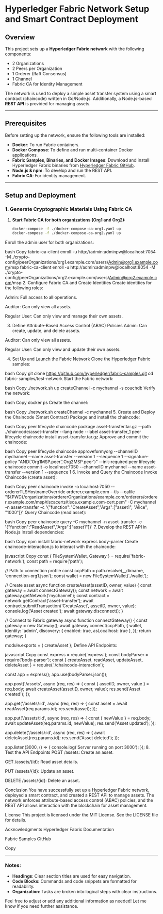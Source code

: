 # Hyperledger Fabric Network Setup and Smart Contract Deployment

## Overview
This project sets up a **Hyperledger Fabric network** with the following components:
- 2 Organizations
- 2 Peers per Organization
- 1 Orderer (Raft Consensus)
- 1 Channel
- Fabric CA for Identity Management

The network is used to deploy a simple asset transfer system using a smart contract (chaincode) written in Go/Node.js. Additionally, a Node.js-based **REST API** is provided for managing assets.

---

## Prerequisites
Before setting up the network, ensure the following tools are installed:
- **Docker**: To run Fabric containers.
- **Docker Compose**: To define and run multi-container Docker applications.
- **Fabric Samples, Binaries, and Docker Images**: Download and install Hyperledger Fabric binaries from [Hyperledger Fabric GitHub](https://github.com/hyperledger/fabric-samples).
- **Node.js & npm**: To develop and run the REST API.
- **Fabric CA**: For identity management.

---

## Setup and Deployment

### 1. Generate Cryptographic Materials Using Fabric CA
1. **Start Fabric CA for both organizations (Org1 and Org2):**
   ```bash
   docker-compose -f ./docker-compose-ca-org1.yaml up
   docker-compose -f ./docker-compose-ca-org2.yaml up
Enroll the admin user for both organizations:

bash
Copy
fabric-ca-client enroll -u http://admin:adminpw@localhost:7054 -M ./crypto-config/peerOrganizations/org1.example.com/users/Admin@org1.example.com/msp
fabric-ca-client enroll -u http://admin:adminpw@localhost:8054 -M ./crypto-config/peerOrganizations/org2.example.com/users/Admin@org2.example.com/msp
2. Configure Fabric CA and Create Identities
Create identities for the following roles:

Admin: Full access to all operations.

Auditor: Can only view all assets.

Regular User: Can only view and manage their own assets.

3. Define Attribute-Based Access Control (ABAC) Policies
Admin: Can create, update, and delete assets.

Auditor: Can only view all assets.

Regular User: Can only view and update their own assets.

4. Set Up and Launch the Fabric Network
Clone the Hyperledger Fabric samples:

bash
Copy
git clone https://github.com/hyperledger/fabric-samples.git
cd fabric-samples/test-network
Start the Fabric network:

bash
Copy
./network.sh up createChannel -c mychannel -s couchdb
Verify the network:

bash
Copy
docker ps
Create the channel:

bash
Copy
./network.sh createChannel -c mychannel
5. Create and Deploy the Chaincode (Smart Contract)
Package and install the chaincode:

bash
Copy
peer lifecycle chaincode package asset-transfer.tar.gz --path ./chaincode/asset-transfer --lang node --label asset-transfer_1
peer lifecycle chaincode install asset-transfer.tar.gz
Approve and commit the chaincode:

bash
Copy
peer lifecycle chaincode approveformyorg --channelID mychannel --name asset-transfer --version 1 --sequence 1 --signature-policy "AND('Org1MSP.peer','Org2MSP.peer')" --init-required
peer lifecycle chaincode commit -o localhost:7050 --channelID mychannel --name asset-transfer --version 1 --sequence 1
6. Invoke and Query the Chaincode
Invoke Chaincode (create asset):

bash
Copy
peer chaincode invoke -o localhost:7050 --ordererTLSHostnameOverride orderer.example.com --tls --cafile "${PWD}/organizations/ordererOrganizations/example.com/orderers/orderer.example.com/msp/tlscacerts/tlsca.example.com-cert.pem" -C mychannel -n asset-transfer -c '{"function":"CreateAsset","Args":["asset1", "Alice", "1000"]}'
Query Chaincode (read asset):

bash
Copy
peer chaincode query -C mychannel -n asset-transfer -c '{"function":"ReadAsset","Args":["asset1"]}'
7. Develop the REST API in Node.js
Install dependencies:

bash
Copy
npm install fabric-network express body-parser
Create chaincode-interaction.js to interact with the chaincode:

javascript
Copy
const { FileSystemWallet, Gateway } = require('fabric-network');
const path = require('path');

// Path to connection profile
const ccpPath = path.resolve(__dirname, 'connection-org1.json');
const wallet = new FileSystemWallet('./wallet');

// Create asset
async function createAsset(assetID, owner, value) {
    const gateway = await connectGateway();
    const network = await gateway.getNetwork('mychannel');
    const contract = network.getContract('asset-transfer');
    await contract.submitTransaction('CreateAsset', assetID, owner, value);
    console.log('Asset created');
    await gateway.disconnect();
}

// Connect to Fabric gateway
async function connectGateway() {
    const gateway = new Gateway();
    await gateway.connect(ccpPath, {
        wallet,
        identity: 'admin',
        discovery: { enabled: true, asLocalhost: true },
    });
    return gateway;
}

module.exports = { createAsset };
Define API Endpoints:

javascript
Copy
const express = require('express');
const bodyParser = require('body-parser');
const { createAsset, readAsset, updateAsset, deleteAsset } = require('./chaincode-interaction');

const app = express();
app.use(bodyParser.json());

app.post('/assets', async (req, res) => {
    const { assetID, owner, value } = req.body;
    await createAsset(assetID, owner, value);
    res.send('Asset created');
});

app.get('/assets/:id', async (req, res) => {
    const asset = await readAsset(req.params.id);
    res.send(asset);
});

app.put('/assets/:id', async (req, res) => {
    const { newValue } = req.body;
    await updateAsset(req.params.id, newValue);
    res.send('Asset updated');
});

app.delete('/assets/:id', async (req, res) => {
    await deleteAsset(req.params.id);
    res.send('Asset deleted');
});

app.listen(3000, () => {
    console.log('Server running on port 3000');
});
8. Test the API Endpoints
POST /assets: Create an asset.

GET /assets/{id}: Read asset details.

PUT /assets/{id}: Update an asset.

DELETE /assets/{id}: Delete an asset.

Conclusion
You have successfully set up a Hyperledger Fabric network, deployed a smart contract, and created a REST API to manage assets. The network enforces attribute-based access control (ABAC) policies, and the REST API allows interaction with the blockchain for asset management.

License
This project is licensed under the MIT License. See the LICENSE file for details.

Acknowledgments
Hyperledger Fabric Documentation

Fabric Samples GitHub

Copy

---

### Notes:
- **Headings**: Clear section titles are used for easy navigation.
- **Code Blocks**: Commands and code snippets are formatted for readability.
- **Organization**: Tasks are broken into logical steps with clear instructions.

Feel free to adjust or add any additional information as needed! Let me know if you need further assistance.
